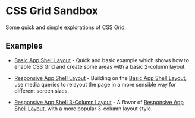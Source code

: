 # CSS Grid Sandbox

Some quick and simple explorations of CSS Grid.

## Examples

 * [Basic App Shell Layout](../../tree/master/basic-shell) - Quick and basic example which shows how to enable CSS Grid and create some areas with a basic 2-column layout.

 * [Responsive App Shell Layout](../../tree/master/responsive-shell) - Building on the [Basic App Shell Layout](../../tree/master/basic-shell), use media queries to relayout the page in a more sensible way for different screen sizes.

 * [Responsive App Shell 3-Column Layout](../../tree/master/responsive-3-column-shell) - A flavor of [Responsive App Shell Layout](../../tree/master/responsive-shell), with a more popular 3-column layout style.
